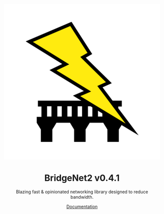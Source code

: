<div align="center">

<img src=".moonwave/static/logo.png" width="512" />

# BridgeNet2 v0.4.1

Blazing fast & opinionated networking library designed to reduce bandwidth.

[Documentation](https://ffrostflame.github.io/BridgeNet2/)

</div>
